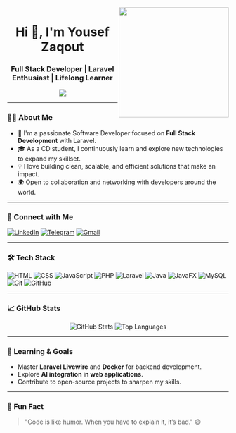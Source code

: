 <img align="right" width="250" src="https://c.tenor.com/_DOBjnGspYAAAAAM/code-coding.gif">

<h1 align="center">Hi 👋, I'm Yousef Zaqout</h1>
<h3 align="center">Full Stack Developer | Laravel Enthusiast | Lifelong Learner</h3>

<p align="center">
  <a href="https://github.com/DenverCoder1/readme-typing-svg">
    <img src="https://readme-typing-svg.herokuapp.com/?lines=Software%20Developer;Always%20Learning;Building%20Impactful%20Projects&font=Fira%20Code&center=true&width=500&height=50&color=f75c7e&vCenter=true&size=22">
  </a>
</p>

---

### 👨‍💻 About Me
- 🏢 I'm a passionate Software Developer focused on **Full Stack Development** with Laravel.
- 🎓 As a CD student, I continuously learn and explore new technologies to expand my skillset.
- 💡 I love building clean, scalable, and efficient solutions that make an impact.
- 🌍 Open to collaboration and networking with developers around the world.

---

### 🔗 Connect with Me
[![LinkedIn](https://img.shields.io/badge/-Yousef%20Zaqout-0077B5?style=for-the-badge&logo=Linkedin&logoColor=white)](https://linkedin.com/in/yousef-zaqout-901a3a248)
[![Telegram](https://img.shields.io/badge/-Yousef%20Zaqout-0088CC?style=for-the-badge&logo=Telegram&logoColor=white)](https://t.me/YousefZaqout)
[![Gmail](https://img.shields.io/badge/-zaqoutyousef%40gmail.com-FF0000?style=for-the-badge&logo=Gmail&logoColor=white)](mailto:zaqoutyousef@gmail.com)

---

### 🛠 Tech Stack
![HTML](https://img.shields.io/badge/-HTML5-E34F26?style=flat&logo=html5&logoColor=white)
![CSS](https://img.shields.io/badge/-CSS3-1572B6?style=flat&logo=css3)
![JavaScript](https://img.shields.io/badge/-JavaScript-F7DF1E?style=flat&logo=javascript&logoColor=black)
![PHP](https://img.shields.io/badge/-PHP-777BB4?style=flat&logo=php)
![Laravel](https://img.shields.io/badge/-Laravel-F05340?style=flat&logo=laravel&logoColor=white)
![Java](https://img.shields.io/badge/-Java-007396?style=flat&logo=java)
![JavaFX](https://img.shields.io/badge/-JavaFX-0078D7?style=flat&logo=java)
![MySQL](https://img.shields.io/badge/-MySQL-4479A1?style=flat&logo=mysql)
![Git](https://img.shields.io/badge/-Git-F05032?style=flat&logo=git)
![GitHub](https://img.shields.io/badge/-GitHub-181717?style=flat&logo=github)

---

### 📈 GitHub Stats
<p align="center">
  <img src="https://github-readme-stats.vercel.app/api?username=YousefZaqout&show_icons=true&theme=radical&count_private=true" alt="GitHub Stats" />
  <img src="https://github-readme-stats.vercel.app/api/top-langs/?username=YousefZaqout&layout=compact&theme=radical" alt="Top Languages" />
</p>

---

### 🌱 Learning & Goals
- Master **Laravel Livewire** and **Docker** for backend development.
- Explore **AI integration in web applications**.
- Contribute to open-source projects to sharpen my skills.

---

### 💬 Fun Fact
> "Code is like humor. When you have to explain it, it’s bad." 😄

